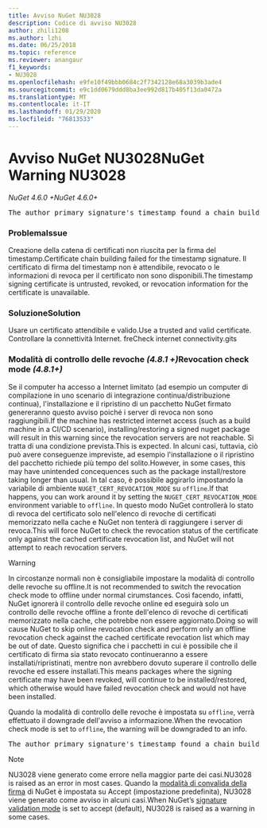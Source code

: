 ```yaml
---
title: Avviso NuGet NU3028
description: Codice di avviso NU3028
author: zhili1208
ms.author: lzhi
ms.date: 06/25/2018
ms.topic: reference
ms.reviewer: anangaur
f1_keywords:
- NU3028
ms.openlocfilehash: e9fe10f49bbb0684c2f7342128e68a3039b3ade4
ms.sourcegitcommit: e9c1dd0679ddd8ba3ee992d817b405f13da0472a
ms.translationtype: MT
ms.contentlocale: it-IT
ms.lasthandoff: 01/29/2020
ms.locfileid: "76813533"
---
```

# <a name="nuget-warning-nu3028"></a><span data-ttu-id="437d4-103">Avviso NuGet NU3028</span><span class="sxs-lookup"><span data-stu-id="437d4-103">NuGet Warning NU3028</span></span>

<span data-ttu-id="437d4-104">*NuGet 4.6.0 +*</span><span class="sxs-lookup"><span data-stu-id="437d4-104">*NuGet 4.6.0+*</span></span>

<pre>The author primary signature's timestamp found a chain building issue: The revocation function was unable to check revocation because the revocation server could not be reached. For more information, visit https://aka.ms/certificateRevocationMode</pre>

### <a name="issue"></a><span data-ttu-id="437d4-105">Problema</span><span class="sxs-lookup"><span data-stu-id="437d4-105">Issue</span></span>
<span data-ttu-id="437d4-106">Creazione della catena di certificati non riuscita per la firma del timestamp.</span><span class="sxs-lookup"><span data-stu-id="437d4-106">Certificate chain building failed for the timestamp signature.</span></span> <span data-ttu-id="437d4-107">Il certificato di firma del timestamp non è attendibile, revocato o le informazioni di revoca per il certificato non sono disponibili.</span><span class="sxs-lookup"><span data-stu-id="437d4-107">The timestamp signing certificate is untrusted, revoked, or revocation information for the certificate is unavailable.</span></span>

### <a name="solution"></a><span data-ttu-id="437d4-108">Soluzione</span><span class="sxs-lookup"><span data-stu-id="437d4-108">Solution</span></span>
<span data-ttu-id="437d4-109">Usare un certificato attendibile e valido.</span><span class="sxs-lookup"><span data-stu-id="437d4-109">Use a trusted and valid certificate.</span></span> <span data-ttu-id="437d4-110">Controllare la connettività Internet. fre</span><span class="sxs-lookup"><span data-stu-id="437d4-110">Check internet connectivity.gits</span></span>

### <a name="revocation-check-mode-481"></a><span data-ttu-id="437d4-111">Modalità di controllo delle revoche *(4.8.1 +)*</span><span class="sxs-lookup"><span data-stu-id="437d4-111">Revocation check mode *(4.8.1+)*</span></span>
<span data-ttu-id="437d4-112">Se il computer ha accesso a Internet limitato (ad esempio un computer di compilazione in uno scenario di integrazione continua/distribuzione continua), l'installazione e il ripristino di un pacchetto NuGet firmato genereranno questo avviso poiché i server di revoca non sono raggiungibili.</span><span class="sxs-lookup"><span data-stu-id="437d4-112">If the machine has restricted internet access (such as a build machine in a CI/CD scenario), installing/restoring a signed nuget package will result in this warning since the revocation servers are not reachable.</span></span> <span data-ttu-id="437d4-113">Si tratta di una condizione prevista.</span><span class="sxs-lookup"><span data-stu-id="437d4-113">This is expected.</span></span>
<span data-ttu-id="437d4-114">In alcuni casi, tuttavia, ciò può avere conseguenze impreviste, ad esempio l'installazione o il ripristino del pacchetto richiede più tempo del solito.</span><span class="sxs-lookup"><span data-stu-id="437d4-114">However, in some cases, this may have unintended concequences such as the package install/restore taking longer than usual.</span></span> <span data-ttu-id="437d4-115">In tal caso, è possibile aggirarlo impostando la variabile di ambiente `NUGET_CERT_REVOCATION_MODE` su `offline`.</span><span class="sxs-lookup"><span data-stu-id="437d4-115">If that happens, you can work around it by setting the `NUGET_CERT_REVOCATION_MODE` environment variable to `offline`.</span></span> <span data-ttu-id="437d4-116">In questo modo NuGet controllerà lo stato di revoca del certificato solo nell'elenco di revoche di certificati memorizzato nella cache e NuGet non tenterà di raggiungere i server di revoca.</span><span class="sxs-lookup"><span data-stu-id="437d4-116">This will force NuGet to check the revocation status of the certificate only against the cached certificate revocation list, and NuGet will not attempt to reach revocation servers.</span></span>

> [!Warning]
> <span data-ttu-id="437d4-117">In circostanze normali non è consigliabile impostare la modalità di controllo delle revoche su offline.</span><span class="sxs-lookup"><span data-stu-id="437d4-117">It is not recommended to switch the revocation check mode to offline under normal cirumstances.</span></span> <span data-ttu-id="437d4-118">Così facendo, infatti, NuGet ignorerà il controllo delle revoche online ed eseguirà solo un controllo delle revoche offline a fronte dell'elenco di revoche di certificati memorizzato nella cache, che potrebbe non essere aggiornato.</span><span class="sxs-lookup"><span data-stu-id="437d4-118">Doing so will cause NuGet to skip online revocation check and perform only an offline revocation check against the cached certificate revocation list which may be out of date.</span></span> <span data-ttu-id="437d4-119">Questo significa che i pacchetti in cui è possibile che il certificato di firma sia stato revocato continueranno a essere installati/ripristinati, mentre non avrebbero dovuto superare il controllo delle revoche ed essere installati.</span><span class="sxs-lookup"><span data-stu-id="437d4-119">This means packages where the signing certificate may have been revoked, will continue to be installed/restored, which otherwise would have failed revocation check and would not have been installed.</span></span>

<span data-ttu-id="437d4-120">Quando la modalità di controllo delle revoche è impostata su `offline`, verrà effettuato il downgrade dell'avviso a informazione.</span><span class="sxs-lookup"><span data-stu-id="437d4-120">When the revocation check mode is set to `offline`, the warning will be downgraded to an info.</span></span>

<pre>The author primary signature's timestamp found a chain building issue: The revocation function was unable to check revocation because the certificate is not available in the cached certificate revocation list and NUGET_CERT_REVOCATION_MODE environment variable has been set to offline. For more information, visit https://aka.ms/certificateRevocationMode.</pre>

> [!Note]
> <span data-ttu-id="437d4-121">NU3028 viene generato come errore nella maggior parte dei casi.</span><span class="sxs-lookup"><span data-stu-id="437d4-121">NU3028 is raised as an error in most cases.</span></span> <span data-ttu-id="437d4-122">Quando la [modalità di convalida della firma](../../consume-packages/installing-signed-packages.md#configure-package-signature-requirements) di NuGet è impostata su Accept (impostazione predefinita), NU3028 viene generato come avviso in alcuni casi.</span><span class="sxs-lookup"><span data-stu-id="437d4-122">When NuGet’s [signature validation mode](../../consume-packages/installing-signed-packages.md#configure-package-signature-requirements) is set to accept (default), NU3028 is raised as a warning in some cases.</span></span>
